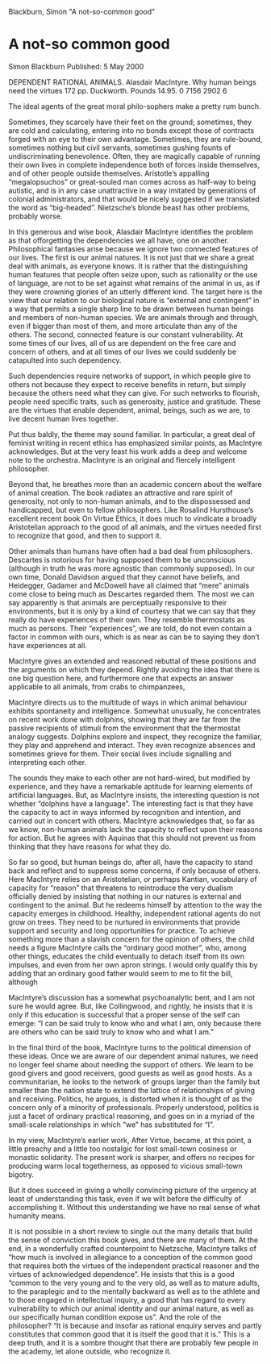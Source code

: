 Blackburn, Simon "A not-so-common good"

# A not-so common good #

Simon Blackburn
Published: 5 May 2000

DEPENDENT RATIONAL ANIMALS. Alasdair MacIntyre. Why human beings need the virtues 172 pp. Duckworth. Pounds 14.95. 0 7156 2902 6


The ideal agents of the great moral philo-sophers make a pretty rum bunch. 

Sometimes, they scarcely have their feet on the ground; sometimes, they are cold and calculating, entering into no bonds except those of contracts forged with an eye to their own advantage. Sometimes, they are rule-bound, sometimes nothing but civil servants, sometimes gushing founts of undiscriminating benevolence. Often, they are magically capable of running their own lives in complete independence both of forces inside themselves, and of other people outside themselves. Aristotle’s appalling “megalopsuchos” or great-souled man comes across as half-way to being autistic, and is in any case unattractive in a way imitated by generations of colonial administrators, and that would be nicely suggested if we translated the word as “big-headed”. Nietzsche’s blonde beast has other problems, probably worse.

In this generous and wise book, Alasdair MacIntyre identifies the problem as that offorgetting the dependencies we all have, one on another. Philosophical fantasies arise because we ignore two connected features of our lives. The first is our animal natures. It is not just that we share a great deal with animals, as everyone knows. It is rather that the distinguishing human features that people often seize upon, such as rationality or the use of language, are not to be set against what remains of the animal in us, as if they were crowning glories of an utterly different kind. The target here is the view that our relation to our biological nature is “external and contingent” in a way that permits a single sharp line to be drawn between human beings and members of non-human species. We are animals through and through, even if bigger than most of them, and more articulate than any of the others. The second, connected feature is our constant vulnerability. At some times of our lives, all of us are dependent on the free care and concern of others, and at all times of our lives we could suddenly be catapulted into such dependency.

Such dependencies require networks of support, in which people give to others not because they expect to receive benefits in return, but simply because the others need what they can give. For such networks to flourish, people need specific traits, such as generosity, justice and gratitude. These are the virtues that enable dependent, animal, beings, such as we are, to live decent human lives together.

Put thus baldly, the theme may sound familiar. In particular, a great deal of feminist writing in recent ethics has emphasized similar points, as MacIntyre acknowledges. But at the very least his work adds a deep and welcome note to the orchestra. MacIntyre is an original and fiercely intelligent philosopher. 

Beyond that, he breathes more than an academic concern about the welfare of animal creation. The book radiates an attractive and rare spirit of generosity, not only to non-human animals, and to the dispossessed and handicapped, but even to fellow philosophers. Like Rosalind Hursthouse’s excellent recent book On Virtue Ethics, it does much to vindicate a broadly Aristotelian approach to the good of all animals, and the virtues needed first to recognize that good, and then to support it.

Other animals than humans have often had a bad deal from philosophers. Descartes is notorious for having supposed them to be unconscious (although in truth he was more agnostic than commonly supposed). In our own time, Donald Davidson argued that they cannot have beliefs, and Heidegger, Gadamer and McDowell have all claimed that “mere”  animals come close to being much as Descartes regarded them. The most we can say apparently is that animals are perceptually responsive to their environments, but it is only by a kind of courtesy that we can say that they really do have experiences of their own. They resemble thermostats as much as persons. Their “experiences”, we are told, do not even contain a factor in common with ours, which is as near as can be to saying they don’t have experiences at all.

MacIntyre gives an extended and reasoned rebuttal of these positions and the arguments on which they depend. Rightly avoiding the idea that there is one big question here, and furthermore one that expects an answer applicable to all animals, from crabs to chimpanzees,

MacIntyre directs us to the multitude of ways in which animal behaviour exhibits spontaneity and intelligence. Somewhat unusually, he concentrates on recent work done with dolphins, showing that they are far from the passive recipients of stimuli from the environment that the thermostat analogy suggests. Dolphins explore and inspect, they recognize the familiar, they play and apprehend and interact. They even recognize absences and sometimes grieve for them. Their social lives include signalling and interpreting each other. 

The sounds they make to each other are not hard-wired, but modified by experience, and they have a remarkable aptitude for learning elements of artificial languages. But, as MacIntyre insists, the interesting question is not whether “dolphins have a language”. The interesting fact is that they have the capacity to act in ways informed by recognition and intention, and carried out in concert with others. MacIntyre acknowledges that, so far as we know, non-human animals lack the capacity to reflect upon their reasons for action. But he agrees with Aquinas that this should not prevent us from thinking that they have reasons for what they do.

So far so good, but human beings do, after all, have the capacity to stand back and reflect and to suppress some concerns, if only because of others. Here MacIntyre relies on an Aristotelian, or perhaps Kantian, vocabulary of capacity for “reason” that threatens to reintroduce the very dualism officially denied by insisting that nothing in our natures is external and contingent to the animal. But he redeems himself by attention to the way the capacity emerges in childhood. Healthy, independent rational agents do not grow on trees. They need to be nurtured in environments that provide support and security and long opportunities for practice. To achieve something more than a slavish concern for the opinion of others, the child needs a figure MacIntyre calls the “ordinary good mother”, who, among other things, educates the child eventually to detach itself from its own impulses, and even from her own apron strings. I would only qualify this by adding that an ordinary good father would seem to me to fit the bill, although

MacIntyre’s discussion has a somewhat psychoanalytic bent, and I am not sure he would agree. But, like Collingwood, and rightly, he insists that it is only if this education is successful that a proper sense of the self can emerge: “I can be said truly to know who and what I am, only because there are others who can be said truly to know who and what I am.”

In the final third of the book, MacIntyre turns to the political dimension of these ideas. Once we are aware of our dependent animal natures, we need no longer feel shame about needing the support of others. We learn to be good givers and good receivers, good guests as well as good hosts. As a communitarian, he looks to the network of groups larger than the family but smaller than the nation state to extend the lattice of relationships of giving and receiving. Politics, he argues, is distorted when it is thought of as the concern only of a minority of professionals. Properly understood, politics is just a facet of ordinary practical reasoning, and goes on in a myriad of the small-scale relationships in which “we” has substituted for “I”.

In my view, MacIntyre’s earlier work, After Virtue, became, at this point, a little preachy and a little too nostalgic for lost small-town cosiness or monastic solidarity. The present work is sharper, and offers no recipes for producing warm local togetherness, as opposed to vicious small-town bigotry. 

But it does succeed in giving a wholly convincing picture of the urgency at least of understanding this task, even if we wilt before the difficulty of accomplishing it. Without this understanding we have no real sense of what humanity means.

It is not possible in a short review to single out the many details that build the sense of conviction this book gives, and there are many of them. At the end, in a wonderfully crafted counterpoint to Nietzsche, MacIntyre talks of “how much is involved in allegiance to a conception of the common good that requires both the virtues of the independent practical reasoner and the virtues of acknowledged dependence”. He insists that this is a good “common to the very young and to the very old, as well as to mature adults, to the paraplegic and to the mentally backward as well as to the athlete and to those engaged in intellectual inquiry, a good that has regard to every vulnerability to which our animal identity and our animal nature, as well as our specifically human condition expose us”. And the role of the philosopher? “It is because and insofar as rational enquiry serves and partly constitutes that common good that it is itself the good that it is.” This is a deep truth, and it is a sombre thought that there are probably few people in the academy, let alone outside, who recognize it.